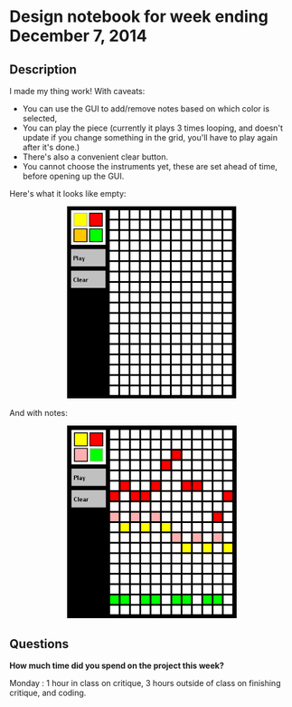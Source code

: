 # Design notebook for week ending December 7, 2014

## Description

I made my thing work! With caveats:
* You can use the GUI to add/remove notes based on which color is selected,
* You can play the piece (currently it plays 3 times looping, and doesn't 
  update if you change something in the grid, you'll have to play again after 
  it's done.)
* There's also a convenient clear button.
* You cannot choose the instruments yet, these are set ahead of time, before 
  opening up the GUI.

Here's what it looks like empty:
<p align="center">
  <img src="https://github.com/cvcal/NoteMatrixWithTonality/blob/master/documents/pictures/workingVersionEmpty.png" width="300" />
</p>

And with notes:
<p align="center">
  <img src="https://github.com/cvcal/NoteMatrixWithTonality/blob/master/documents/pictures/workingVersionWithThings.png" width="300" />
</p>

## Questions

**How much time did you spend on the project this week?**

Monday : 1 hour in class on critique, 3 hours outside of class on finishing
critique, and coding.
